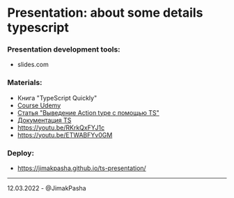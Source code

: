 # Presentation: about some details typescript

### Presentation development tools:

- slides.com

### Materials:

- Книга "TypeScript Quickly"
- <a href="https://www.udemy.com/course/typescript-bootcamp/">Course Udemy</a>
- <a href="https://habr.com/ru/company/alfa/blog/452620/">Статья "Выведение Action type с помощью TS"</a>
- <a href="https://www.typescriptlang.org/docs/handbook/release-notes/typescript-2-8.html">Документация TS</a>
- <a href="https://youtu.be/RKrkQxFYJ1c">https://youtu.be/RKrkQxFYJ1c</a>
- <a href="https://youtu.be/ETWABFYv0GM">https://youtu.be/ETWABFYv0GM</a>

### Deploy:

- <a href="https://jimakpasha.github.io/hash-table-presentations/">https://jimakpasha.github.io/ts-presentation/</a>

---

12.03.2022 - @JimakPasha
